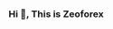 ### Hi 👋, This is Zeoforex

<!--
**Zeoforex/Zeoforex** is a ✨ _special_ ✨ repository because its `README.md` (this file) appears on your GitHub profile.

You can see all my activity below.
[![Anurag's GitHub stats](https://github-readme-stats.vercel.app/api?Zeoforex=anuraghazra)](https://github.com/anuraghazra/github-readme-stats)
- 🔭 I’m currently working on ...
- 🌱 I’m currently learning ...
- 👯 I’m looking to collaborate on ...
- 🤔 I’m looking for help with ...
- 💬 Ask me about ...
- 📫 How to reach me: ...
- 😄 Pronouns: ...
- ⚡ Fun fact: ...
-->

